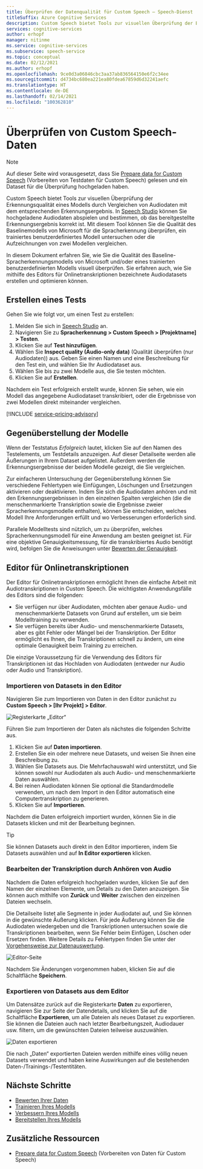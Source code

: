 ```yaml
---
title: Überprüfen der Datenqualität für Custom Speech – Speech-Dienst
titleSuffix: Azure Cognitive Services
description: Custom Speech bietet Tools zur visuellen Überprüfung der Erkennungsqualität eines Modells durch Vergleichen von Audiodaten mit dem entsprechenden Erkennungsergebnis. Sie können hochgeladene Audiodaten wiedergeben und bestimmen, ob das angegebene Erkennungsergebnis korrekt ist.
services: cognitive-services
author: erhopf
manager: nitinme
ms.service: cognitive-services
ms.subservice: speech-service
ms.topic: conceptual
ms.date: 02/12/2021
ms.author: erhopf
ms.openlocfilehash: 9ce0d3a06846cbc3aa37ab836564150e6f2c34ee
ms.sourcegitcommit: d4734bc680ea221ea80fdea67859d6d32241aefc
ms.translationtype: HT
ms.contentlocale: de-DE
ms.lasthandoff: 02/14/2021
ms.locfileid: "100362810"
---
```

# <a name="inspect-custom-speech-data"></a>Überprüfen von Custom Speech-Daten

> [!NOTE]
> Auf dieser Seite wird vorausgesetzt, dass Sie [Prepare data for Custom Speech](./how-to-custom-speech-test-and-train.md) (Vorbereiten von Testdaten für Custom Speech) gelesen und ein Dataset für die Überprüfung hochgeladen haben.

Custom Speech bietet Tools zur visuellen Überprüfung der Erkennungsqualität eines Modells durch Vergleichen von Audiodaten mit dem entsprechenden Erkennungsergebnis. In [Speech Studio](https://speech.microsoft.com/customspeech) können Sie hochgeladene Audiodaten abspielen und bestimmen, ob das bereitgestellte Erkennungsergebnis korrekt ist. Mit diesem Tool können Sie die Qualität des Baselinemodells von Microsoft für die Spracherkennung überprüfen, ein trainiertes benutzerdefiniertes Modell untersuchen oder die Aufzeichnungen von zwei Modellen vergleichen.

In diesem Dokument erfahren Sie, wie Sie die Qualität des Baseline-Spracherkennungsmodells von Microsoft und/oder eines trainierten benutzerdefinierten Modells visuell überprüfen. Sie erfahren auch, wie Sie mithilfe des Editors für Onlinetranskriptionen bezeichnete Audiodatasets erstellen und optimieren können.

## <a name="create-a-test"></a>Erstellen eines Tests

Gehen Sie wie folgt vor, um einen Test zu erstellen:

1. Melden Sie sich in [Speech Studio](https://speech.microsoft.com/customspeech) an.
2. Navigieren Sie zu **Spracherkennung > Custom Speech > [Projektname] > Testen**.
3. Klicken Sie auf **Test hinzufügen**.
4. Wählen Sie **Inspect quality (Audio-only data)** (Qualität überprüfen (nur Audiodaten)) aus. Geben Sie einen Namen und eine Beschreibung für den Test ein, und wählen Sie Ihr Audiodataset aus.
5. Wählen Sie bis zu zwei Modelle aus, die Sie testen möchten.
6. Klicken Sie auf **Erstellen**.

Nachdem ein Test erfolgreich erstellt wurde, können Sie sehen, wie ein Modell das angegebene Audiodataset transkribiert, oder die Ergebnisse von zwei Modellen direkt miteinander vergleichen.

[!INCLUDE [service-pricing-advisory](includes/service-pricing-advisory.md)]

## <a name="side-by-side-model-comparisons"></a>Gegenüberstellung der Modelle

Wenn der Teststatus _Erfolgreich_ lautet, klicken Sie auf den Namen des Testelements, um Testdetails anzuzeigen. Auf dieser Detailseite werden alle Äußerungen in Ihrem Dataset aufgelistet. Außerdem werden die Erkennungsergebnisse der beiden Modelle gezeigt, die Sie vergleichen.

Zur einfacheren Untersuchung der Gegenüberstellung können Sie verschiedene Fehlertypen wie Einfügungen, Löschungen und Ersetzungen aktivieren oder deaktivieren. Indem Sie sich die Audiodaten anhören und mit den Erkennungsergebnissen in den einzelnen Spalten vergleichen (die die menschenmarkierte Transkription sowie die Ergebnisse zweier Spracherkennungsmodelle enthalten), können Sie entscheiden, welches Modell Ihre Anforderungen erfüllt und wo Verbesserungen erforderlich sind.

Parallele Modelltests sind nützlich, um zu überprüfen, welches Spracherkennungsmodell für eine Anwendung am besten geeignet ist. Für eine objektive Genauigkeitsmessung, für die transkribiertes Audio benötigt wird, befolgen Sie die Anweisungen unter [Bewerten der Genauigkeit](how-to-custom-speech-evaluate-data.md).

## <a name="online-transcription-editor"></a>Editor für Onlinetranskriptionen

Der Editor für Onlinetranskriptionen ermöglicht Ihnen die einfache Arbeit mit Audiotranskriptionen in Custom Speech. Die wichtigsten Anwendungsfälle des Editors sind die folgenden: 

* Sie verfügen nur über Audiodaten, möchten aber genaue Audio- und menschenmarkierte Datasets von Grund auf erstellen, um sie beim Modelltraining zu verwenden.
* Sie verfügen bereits über Audio- und menschenmarkierte Datasets, aber es gibt Fehler oder Mängel bei der Transkription. Der Editor ermöglicht es Ihnen, die Transkriptionen schnell zu ändern, um eine optimale Genauigkeit beim Training zu erreichen.

Die einzige Voraussetzung für die Verwendung des Editors für Transkriptionen ist das Hochladen von Audiodaten (entweder nur Audio oder Audio und Transkription).

### <a name="import-datasets-to-editor"></a>Importieren von Datasets in den Editor

Navigieren Sie zum Importieren von Daten in den Editor zunächst zu **Custom Speech > [Ihr Projekt] > Editor**.

![Registerkarte „Editor“](media/custom-speech/custom-speech-editor-detail.png)

Führen Sie zum Importieren der Daten als nächstes die folgenden Schritte aus.

1. Klicken Sie auf **Daten importieren**.
1. Erstellen Sie ein oder mehrere neue Datasets, und weisen Sie ihnen eine Beschreibung zu.
1. Wählen Sie Datasets aus. Die Mehrfachauswahl wird unterstützt, und Sie können sowohl nur Audiodaten als auch Audio- und menschenmarkierte Daten auswählen.
1. Bei reinen Audiodaten können Sie optional die Standardmodelle verwenden, um nach dem Import in den Editor automatisch eine Computertranskription zu generieren.
1. Klicken Sie auf **Importieren**.

Nachdem die Daten erfolgreich importiert wurden, können Sie in die Datasets klicken und mit der Bearbeitung beginnen.

> [!TIP]
> Sie können Datasets auch direkt in den Editor importieren, indem Sie Datasets auswählen und auf **In Editor exportieren** klicken.

### <a name="edit-transcription-by-listening-to-audio"></a>Bearbeiten der Transkription durch Anhören von Audio

Nachdem die Daten erfolgreich hochgeladen wurden, klicken Sie auf den Namen der einzelnen Elemente, um Details zu den Daten anzuzeigen. Sie können auch mithilfe von **Zurück** und **Weiter** zwischen den einzelnen Dateien wechseln.

Die Detailseite listet alle Segmente in jeder Audiodatei auf, und Sie können in die gewünschte Äußerung klicken. Für jede Äußerung können Sie die Audiodaten wiedergeben und die Transkriptionen untersuchen sowie die Transkriptionen bearbeiten, wenn Sie Fehler beim Einfügen, Löschen oder Ersetzen finden. Weitere Details zu Fehlertypen finden Sie unter der [Vorgehensweise zur Datenauswertung](how-to-custom-speech-evaluate-data.md).

![Editor-Seite](media/custom-speech/custom-speech-editor.png)

Nachdem Sie Änderungen vorgenommen haben, klicken Sie auf die Schaltfläche **Speichern**.

### <a name="export-datasets-from-the-editor"></a>Exportieren von Datasets aus dem Editor

Um Datensätze zurück auf die Registerkarte **Daten** zu exportieren, navigieren Sie zur Seite der Datendetails, und klicken Sie auf die Schaltfläche **Exportieren**, um alle Dateien als neues Dataset zu exportieren. Sie können die Dateien auch nach letzter Bearbeitungszeit, Audiodauer usw. filtern, um die gewünschten Dateien teilweise auszuwählen. 

![Daten exportieren](media/custom-speech/custom-speech-editor-export.png)

Die nach „Daten“ exportierten Dateien werden mithilfe eines völlig neuen Datasets verwendet und haben keine Auswirkungen auf die bestehenden Daten-/Trainings-/Testentitäten.

## <a name="next-steps"></a>Nächste Schritte

- [Bewerten Ihrer Daten](how-to-custom-speech-evaluate-data.md)
- [Trainieren Ihres Modells](how-to-custom-speech-train-model.md)
- [Verbessern Ihres Modells](./how-to-custom-speech-evaluate-data.md)
- [Bereitstellen Ihres Modells](./how-to-custom-speech-train-model.md)

## <a name="additional-resources"></a>Zusätzliche Ressourcen

- [Prepare data for Custom Speech](./how-to-custom-speech-test-and-train.md) (Vorbereiten von Daten für Custom Speech)